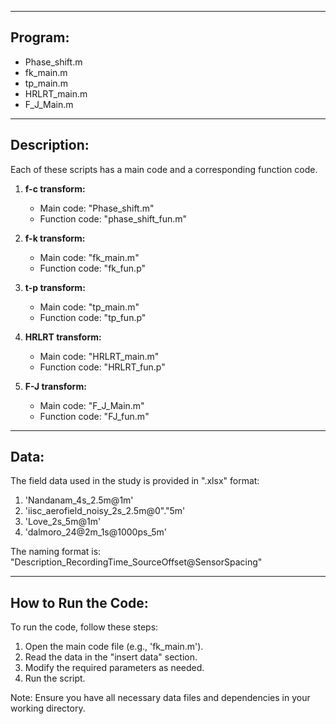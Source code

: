 
-----------------------------------------------------------------
**Program:**
-----------------------------------------------------------------
- Phase_shift.m
- fk_main.m
- tp_main.m
- HRLRT_main.m
- F_J_Main.m
-----------------------------------------------------------------
**Description:**
-----------------------------------------------------------------

Each of these scripts has a main code and a corresponding function code.

1. **f-c transform:** 
   - Main code:     "Phase_shift.m"
   - Function code: "phase_shift_fun.m"

2. **f-k transform:** 
   - Main code:     "fk_main.m"
   - Function code: "fk_fun.p"

3. **t-p transform:** 
   - Main code:     "tp_main.m"
   - Function code: "tp_fun.p"
     
4. **HRLRT transform:** 
   - Main code:     "HRLRT_main.m"
   - Function code: "HRLRT_fun.p"
     
5. **F-J transform:** 
   - Main code:     "F_J_Main.m"
   - Function code: "FJ_fun.m"
-----------------------------------------------------------------
**Data:**
-----------------------------------------------------------------

The field data used in the study is provided in ".xlsx" format:

1. 'Nandanam_4s_2.5m@1m'
2. 'iisc_aerofield_noisy_2s_2.5m@0"."5m'
3. 'Love_2s_5m@1m'
4. 'dalmoro_24@2m_1s@1000ps_5m'

The naming format is: "Description_RecordingTime_SourceOffset@SensorSpacing"

-----------------------------------------------------------------
**How to Run the Code:**
-----------------------------------------------------------------
To run the code, follow these steps:

1. Open the main code file (e.g., 'fk_main.m').
2. Read the data in the "insert data" section.
3. Modify the required parameters as needed.
4. Run the script.

Note: Ensure you have all necessary data files and dependencies in your working directory.
